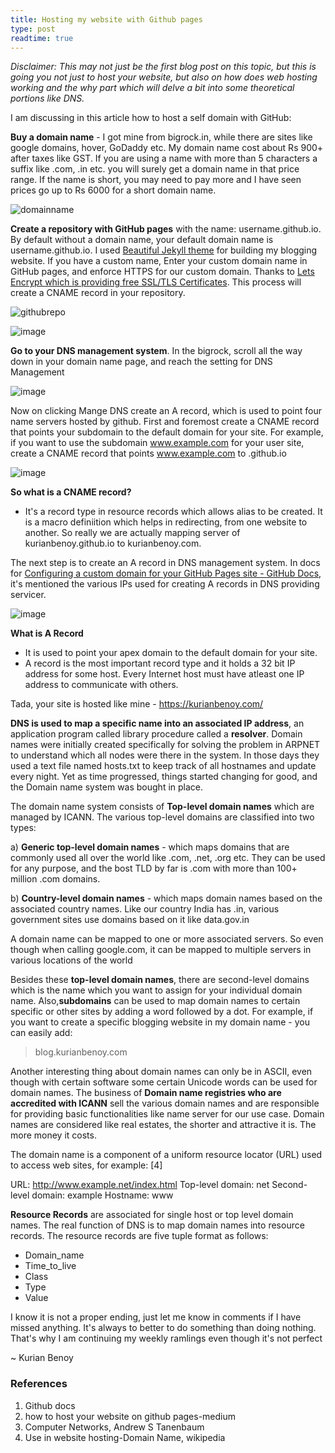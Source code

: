 ```yaml
---
title: Hosting my website with Github pages
type: post
readtime: true
---
```


*Disclaimer: This may not just be the first blog post on this topic, but this is going you not just to host your website, but also on how does web hosting working and the why part which will delve a bit into some theoretical portions like DNS.*

I am discussing in this article how to host a self domain with GitHub:

**Buy a domain name** - I got mine from bigrock.in, while there are sites like google domains, hover, GoDaddy etc. My domain name cost about Rs 900+ after taxes like GST. If you are using a name with more than 5 characters a suffix like .com, .in etc. you will surely get a domain name in that price range. If the name is short, you may need to pay more and I have seen prices go up to Rs 6000 for a short domain name.

![domainname](https://user-images.githubusercontent.com/24592806/110367638-f1b69f00-806d-11eb-9ff8-3290cf08ce3c.png)

**Create a repository with GitHub pages** with the name: username.github.io. By default without a domain name, your default domain name is username.github.io. I used [Beautiful Jekyll theme](https://github.com/daattali/beautiful-jekyll) for building my blogging website. If you have a custom name, Enter your custom domain name in GitHub pages, and enforce HTTPS for our custom domain. Thanks to [Lets Encrypt which is providing free SSL/TLS Certificates](https://letsencrypt.org/). This process will create a CNAME record in your repository.

![githubrepo](https://user-images.githubusercontent.com/24592806/110367702-0dba4080-806e-11eb-9b96-15770a7982ed.png)

![image](https://user-images.githubusercontent.com/24592806/110367923-507c1880-806e-11eb-92e7-3728f5a7f772.png)

**Go to your DNS management system**. In the bigrock, scroll all the way down in your domain name page, and reach the setting for DNS Management

![image](https://user-images.githubusercontent.com/24592806/110369070-d9478400-806f-11eb-8424-9a7f1dc1b7a1.png)

Now on clicking Mange DNS create an A record, which is used to point four name servers hosted by github. First and
foremost create a CNAME record that points your subdomain to the default domain for your site. For example, if you want to use the subdomain www.example.com for your user site, create a CNAME record that points www.example.com to <user>.github.io
  
![image](https://user-images.githubusercontent.com/24592806/110369506-828e7a00-8070-11eb-9b89-fadd282e0374.png)

**So what is a CNAME record?**

- It's a record type in resource records which allows alias to be created. It is a macro definiition which helps in redirecting, from one 
website to another. So really we are actually mapping server of kurianbenoy.github.io to kurianbenoy.com.

The next step is to create an A record in DNS management system. In docs for [Configuring a custom domain for your GitHub Pages site - GitHub Docs](https://docs.github.com/en/github/working-with-github-pages/managing-a-custom-domain-for-your-github-pages-site), it's mentioned the various IPs used
for creating A records in DNS providing servicer.

![image](https://user-images.githubusercontent.com/24592806/110370904-4a883680-8072-11eb-8af8-231907f1f115.png)


**What is A Record**

- It is used to point your apex domain to the default domain for your site. 
- A record is the most important record type and it holds a 32 bit IP address for some host. Every Internet host must have atleast one IP address to communicate with others.


Tada, your site is hosted like mine - https://kurianbenoy.com/


**DNS is used to map a specific name into an associated IP address**, an application program called library procedure called a **resolver**. Domain names were initially created specifically for solving the problem in ARPNET to understand which all nodes were there in the system. In those days they used a text file named hosts.txt to keep track of all hostnames and update every night. Yet as time progressed, things started changing for good, and the Domain name system was bought in place.


The domain name system consists of **Top-level domain names** which are managed by ICANN. The various top-level domains are classified into two types:

a) **Generic top-level domain names** - which maps domains that are commonly used all over the world like .com, .net, .org etc. They can be used for any purpose, and the bost TLD by far is .com with more than 100+ million .com domains.


b) **Country-level domain names** - which maps domain names based on the associated country names. Like our country India has .in, various government sites use domains based on it like data.gov.in


A domain name can be mapped to one or more associated servers. So even though when calling google.com, it can be mapped to multiple servers in various locations of the world


Besides these **top-level domain names**, there are second-level domains which is the name which you want to assign for your individual domain name. Also,**subdomains** can be used to map domain names to certain specific or other sites by adding a word followed by a dot. For example, if you want to create a specific blogging website in my domain name - you can easily add:

> blog.kurianbenoy.com


Another interesting thing about domain names can only be in ASCII, even though with certain software some certain Unicode words can be used for domain names. The business of **Domain name registries who are accredited with ICANN** sell the various domain names and are responsible for providing basic functionalities like name server for our use case. Domain names are considered like real estates, the shorter and attractive it is. The more money it costs.


The domain name is a component of a uniform resource locator (URL) used to access web sites, for example: [4]


URL: http://www.example.net/index.html
Top-level domain: net
Second-level domain: example
Hostname: www

**Resource Records** are associated for single host or top level domain names. The real function of DNS is to map domain names into resource records. The resource
records are five tuple format as follows:

- Domain_name
- Time_to_live
- Class
- Type
- Value

I know it is not a proper ending, just let me know in comments if I have missed anything. It's always to better to do something than doing nothing.
That's why I am continuing my weekly ramlings even though it's not perfect

~ Kurian Benoy

### References

1. Github docs
2. how to host your website on github pages-medium
3. Computer Networks, Andrew S Tanenbaum
4. Use in website hosting-Domain Name, wikipedia
